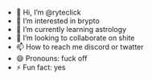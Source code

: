 - 👋 Hi, I’m @ryteclick
- 👀 I’m interested in brypto
- 🌱 I’m currently learning astrology
- 💞️ I’m looking to collaborate on shite
- 📫 How to reach me discord or twatter
- 😄 Pronouns: fuck off
- ⚡ Fun fact: yes

<!---
ryteclick/ryteclick is a ✨ special ✨ repository because its `README.md` (this file) appears on your GitHub profile.
You can click the Preview link to take a look at your changes.
--->
